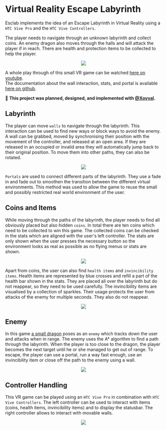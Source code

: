 # Virtual Reality Escape Labyrinth
Esclab implements the idea of an Escape Labyrinth in Virtual Reality using a `HTC Vive Pro` and the `HTC Vive Controllers`. 

The player needs to navigate through an unknown labyrinth and collect coins. An enemy dragon also moves through the halls and will attack the player if in reach. There are health and protection items to be collected to help the player. 

<div align="center">
    <image src="https://github.com/jdmayer/VR_Esclab/blob/main/PlayThrough%20Gifs/01%20-%20Start.gif"/>
</div>

A whole play through of this small VR game can be watched <a href="https://www.youtube.com/watch?v=SSBLjp_vM28">here on youtube</a>. <br/>
The documentation about the wall interaction, stats, and portal is available <a href="https://github.com/jdmayer/VR_Esclab/blob/main/Documentation/Esclab_Mayer.pdf">here on github</a>.

🤝 **This project was planned, designed, and implemented with <a href="https://github.com/Xovval">@Xovval</a>.**

## Labyrinth
The player can move `walls` to navigate through the labyrinth. This interaction can be used to find new ways or block ways to avoid the enemy. A wall can be grabbed, moved by synchronising their position with the movement of the controller, and released at an open area. If they are released in an occupied or invalid area they will automatically jump back to their original position. To move them into other paths, they can also be rotated.

<div align="center">
    <image src="https://github.com/jdmayer/VR_Esclab/blob/main/PlayThrough%20Gifs/02%20-%20Portal%20and%20Stats%20trimmed.gif"/>
</div>

`Portals` are used to connect different parts of the labyrinth. They use a fade in and fade out to smoothen the transition between the different virtual environments. This method was used to allow the game to reuse the small and possibly restricted real world environment of the user.

## Coins and Items
While moving through the paths of the labyrinth, the player needs to find all obviously placed but also hidden `coins`. In total there are ten coins which need to be collected to win this game. The collected coins can be checked in the stats which are aligned with the user's left controller. The stats are only shown when the user presses the necessary button so the environment looks as real as possible as no flying menus or stats are shown.

<div align="center">
    <image src="https://github.com/jdmayer/VR_Esclab/blob/main/PlayThrough%20Gifs/03%20-%20Coin%20and%20Wall.gif"/>
</div>

Apart from coins, the user can also find `health items` and `invincibility items`. Health items are represented by blue crosses and refill a part of the health bar shown in the stats. They are placed all over the labyrinth but do not reappear, so they need to be used carefully. The invincibility items are visualised by a collection of sparkles. Their usage protects the user from attacks of the enemy for multiple seconds. They also do not reappear.

<div align="center">
    <image src="https://github.com/jdmayer/VR_Esclab/blob/main/PlayThrough%20Gifs/04%20-%20Health%20Item.gif"/>
</div>

## Enemy
In this game <a href="https://assetstore.unity.com/packages/3d/characters/creatures/dragon-for-boss-monster-hp-79398">a small dragon</a> poses as an `enemy` which tracks down the user and attacks when in range. The enemy uses the A* algorithm to find a path through the labyrinth. When the player is too close to the dragon, the player becomes the next target until he or she managed to get out of range. To escape, the player can use a portal, run a way fast enough, use an invincibility item or close off the path to the enemy using a wall.

<div align="center">
    <image src="https://github.com/jdmayer/VR_Esclab/blob/main/PlayThrough%20Gifs/05%20-%20Dragon%20Attack.gif"/>
</div>

## Controller Handling
This VR game can be played using an `HTC Vive Pro` in combination with `HTC Vive Controllers`. The left controller can be used to interact with items (coins, health items, invincibility items) and to display the statusbar. The right controller allows to interact with movable walls.

<div align="center">
    <image src="https://github.com/jdmayer/VR_Esclab/blob/main/Documentation/ControllerGuide.JPG"/>
</div>



